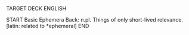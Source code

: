 TARGET DECK
ENGLISH

START
Basic
Ephemera
Back: n.pl. Things of only short-lived relevance. [latin: related to *ephemeral]
END
